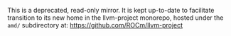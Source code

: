 This is a deprecated, read-only mirror. It is kept up-to-date to
facilitate transition to its new home in the llvm-project monorepo,
hosted under the `amd/` subdirectory at:
https://github.com/ROCm/llvm-project
